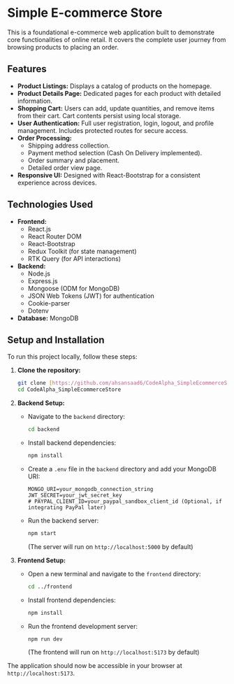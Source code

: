 # Simple E-commerce Store

This is a foundational e-commerce web application built to demonstrate core functionalities of online retail. It covers the complete user journey from browsing products to placing an order.

## Features

* **Product Listings:** Displays a catalog of products on the homepage.
* **Product Details Page:** Dedicated pages for each product with detailed information.
* **Shopping Cart:** Users can add, update quantities, and remove items from their cart. Cart contents persist using local storage.
* **User Authentication:** Full user registration, login, logout, and profile management. Includes protected routes for secure access.
* **Order Processing:**
    * Shipping address collection.
    * Payment method selection (Cash On Delivery implemented).
    * Order summary and placement.
    * Detailed order view page.
* **Responsive UI:** Designed with React-Bootstrap for a consistent experience across devices.

## Technologies Used

* **Frontend:**
    * React.js
    * React Router DOM
    * React-Bootstrap
    * Redux Toolkit (for state management)
    * RTK Query (for API interactions)
* **Backend:**
    * Node.js
    * Express.js
    * Mongoose (ODM for MongoDB)
    * JSON Web Tokens (JWT) for authentication
    * Cookie-parser
    * Dotenv
* **Database:** MongoDB

## Setup and Installation

To run this project locally, follow these steps:

1.  **Clone the repository:**
    ```bash
    git clone [https://github.com/ahsansaad6/CodeAlpha_SimpleEcommerceStore.git](https://github.com/ahsansaad6/CodeAlpha_SimpleEcommerceStore.git)
    cd CodeAlpha_SimpleEcommerceStore
    ```

2.  **Backend Setup:**
    * Navigate to the `backend` directory:
        ```bash
        cd backend
        ```
    * Install backend dependencies:
        ```bash
        npm install
        ```
    * Create a `.env` file in the `backend` directory and add your MongoDB URI:
        ```
        MONGO_URI=your_mongodb_connection_string
        JWT_SECRET=your_jwt_secret_key
        # PAYPAL_CLIENT_ID=your_paypal_sandbox_client_id (Optional, if integrating PayPal later)
        ```
    * Run the backend server:
        ```bash
        npm start
        ```
        (The server will run on `http://localhost:5000` by default)

3.  **Frontend Setup:**
    * Open a new terminal and navigate to the `frontend` directory:
        ```bash
        cd ../frontend
        ```
    * Install frontend dependencies:
        ```bash
        npm install
        ```
    * Run the frontend development server:
        ```bash
        npm run dev
        ```
        (The frontend will run on `http://localhost:5173` by default)

The application should now be accessible in your browser at `http://localhost:5173`.

